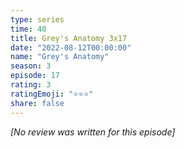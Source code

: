 ```yaml
---
type: series
time: 40
title: Grey's Anatomy 3x17
date: "2022-08-12T00:00:00"
name: "Grey's Anatomy"
season: 3
episode: 17
rating: 3
ratingEmoji: "⭐️⭐️⭐️"
share: false
---
```


_[No review was written for this episode]_
